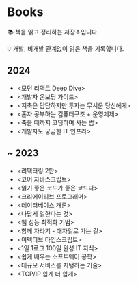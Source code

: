 # Books
📚 책을 읽고 정리하는 저장소입니다.

💡 개발, 비개발 관계없이 읽은 책을 기록합니다.

## 2024
- <모던 리액트 Deep Dive>
- <개발자 온보딩 가이드>
- <저축은 답답하지만 투자는 무서운 당신에게>
- <혼자 공부하는 컴퓨터구조 + 운영체제>
- <죽을 때까지 코딩하며 사는 법>
- <개발자도 궁금한 IT 인프라>

## ~ 2023
- <리팩터링 2판>
- <코어 자바스크립트>
- <읽기 좋은 코드가 좋은 코드다>
- <크리에이티브 프로그래머>
- <데이터베이스 개론>
- <나답게 일한다는 것>
- <웹 성능 최적화 기법>
- <함께 자라기 - 애자일로 가는 길>
- <이펙티브 타입스크립트>
- <1일 1로그 100일 완성 IT 지식>
- <쉽게 배우는 소프트웨어 공학>
- <대규모 서비스를 지탱하는 기술>
- <TCP/IP 쉽게 더 쉽게>
